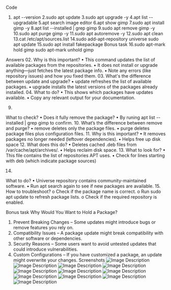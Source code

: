 Code
1. apt --version
2.sudo apt update
3.sudo apt upgrade -y
4.apt list --upgradable
5.apt search image editor
6.apt show gimp
7.sudo apt install gimp -y
8.apt list --installed | grep gimp
9.sudo apt remove gimp -y
10.sudo apt purge gimp -y
11.sudo apt autoremove -y
12.sudo apt clean
13.cat /etc/apt/sources.list
14.sudo add-apt-repository universe
sudo apt update
15.sudo apt install fakepackage
Bonus task
16.sudo apt-mark hold gimp
sudo apt-mark unhold gimp

Answers
02.
Why is this important?
•	This command updates the list of available packages from the repositories.
•	It does not install or upgrade anything—just fetches the latest package info.
•	Note any errors (like repository issues) and how you fixed them.
03.
What's the difference between update and upgrade?
•	update refreshes the list of available packages.
•	upgrade installs the latest versions of the packages already installed.
04.
What to do?
•	This shows which packages have updates available.
•	Copy any relevant output for your documentation.

09.
What to check?
•	Does it fully remove the package?
•	By runing apt list --installed | grep gimp to confirm.
10.
What’s the difference between remove and purge?
•	remove deletes only the package files.
•	purge deletes package files plus configuration files.
11.
Why is this important?
•	It removes packages no longer needed (leftover dependencies).
•	Helps free up disk space
12.
What does this do?
•	Deletes cached .deb files from /var/cache/apt/archives/.
•	Helps reclaim disk space.
13.
What to look for?
•	This file contains the list of repositories APT uses.
•	Check for lines starting with deb (which indicate package sources)

14.
What to do?
•	Universe repository contains community-maintained software.
•	Run apt search again to see if new packages are available.
15.
How to troubleshoot?
o	Check if the package name is correct.
o	Run sudo apt update to refresh package lists.
o	Check if the required repository is enabled.

Bonus task
Why Would You Want to Hold a Package?
1.	Prevent Breaking Changes – Some updates might introduce bugs or remove features you rely on.
2.	Compatibility Issues – A package update might break compatibility with other software or dependencies.
3.	Security Reasons – Some users want to avoid untested updates that could introduce vulnerabilities.
4.	Custom Configurations – If you have customized a package, an update might overwrite your changes.
Screenshots
![Image Description](Images/Q1,2,3.png)
![Image Description](Images/Q4,5.png)
![Image Description](Images/Q6.png)
![Image Description](Images/Q7.png)
![Image Description](Images/Q8.png)
![Image Description](Images/Q9.png)
![Image Description](Images/Q10.png)
![Image Description](Images/Q11.png)
![Image Description](Images/Q12,13,14.png)
![Image Description](Images/Q15.png)
![Image Description](Images/SB.png)
